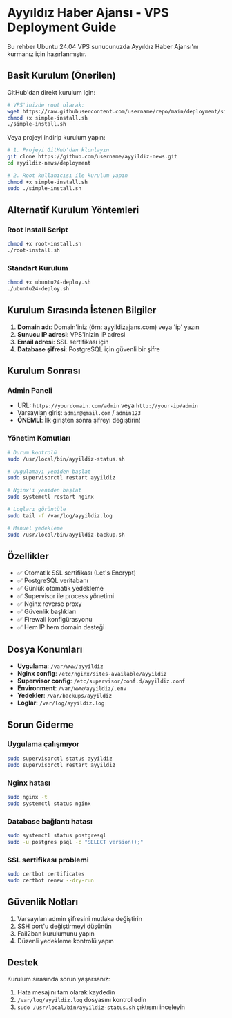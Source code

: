# Ayyıldız Haber Ajansı - VPS Deployment Guide

Bu rehber Ubuntu 24.04 VPS sunucunuzda Ayyıldız Haber Ajansı'nı kurmanız için hazırlanmıştır.

## Basit Kurulum (Önerilen)

GitHub'dan direkt kurulum için:

```bash
# VPS'inizde root olarak:
wget https://raw.githubusercontent.com/username/repo/main/deployment/simple-install.sh
chmod +x simple-install.sh
./simple-install.sh
```

Veya projeyi indirip kurulum yapın:

```bash
# 1. Projeyi GitHub'dan klonlayın
git clone https://github.com/username/ayyildiz-news.git
cd ayyildiz-news/deployment

# 2. Root kullanıcısı ile kurulum yapın
chmod +x simple-install.sh
sudo ./simple-install.sh
```

## Alternatif Kurulum Yöntemleri

### Root Install Script
```bash
chmod +x root-install.sh
./root-install.sh
```

### Standart Kurulum
```bash
chmod +x ubuntu24-deploy.sh
./ubuntu24-deploy.sh
```

## Kurulum Sırasında İstenen Bilgiler

1. **Domain adı**: Domain'iniz (örn: ayyildizajans.com) veya 'ip' yazın
2. **Sunucu IP adresi**: VPS'inizin IP adresi
3. **Email adresi**: SSL sertifikası için
4. **Database şifresi**: PostgreSQL için güvenli bir şifre

## Kurulum Sonrası

### Admin Paneli
- URL: `https://yourdomain.com/admin` veya `http://your-ip/admin`
- Varsayılan giriş: `admin@gmail.com` / `admin123`
- **ÖNEMLİ**: İlk girişten sonra şifreyi değiştirin!

### Yönetim Komutları

```bash
# Durum kontrolü
sudo /usr/local/bin/ayyildiz-status.sh

# Uygulamayı yeniden başlat
sudo supervisorctl restart ayyildiz

# Nginx'i yeniden başlat
sudo systemctl restart nginx

# Logları görüntüle
sudo tail -f /var/log/ayyildiz.log

# Manuel yedekleme
sudo /usr/local/bin/ayyildiz-backup.sh
```

## Özellikler

- ✅ Otomatik SSL sertifikası (Let's Encrypt)
- ✅ PostgreSQL veritabanı
- ✅ Günlük otomatik yedekleme
- ✅ Supervisor ile process yönetimi
- ✅ Nginx reverse proxy
- ✅ Güvenlik başlıkları
- ✅ Firewall konfigürasyonu
- ✅ Hem IP hem domain desteği

## Dosya Konumları

- **Uygulama**: `/var/www/ayyildiz`
- **Nginx config**: `/etc/nginx/sites-available/ayyildiz`
- **Supervisor config**: `/etc/supervisor/conf.d/ayyildiz.conf`
- **Environment**: `/var/www/ayyildiz/.env`
- **Yedekler**: `/var/backups/ayyildiz`
- **Loglar**: `/var/log/ayyildiz.log`

## Sorun Giderme

### Uygulama çalışmıyor
```bash
sudo supervisorctl status ayyildiz
sudo supervisorctl restart ayyildiz
```

### Nginx hatası
```bash
sudo nginx -t
sudo systemctl status nginx
```

### Database bağlantı hatası
```bash
sudo systemctl status postgresql
sudo -u postgres psql -c "SELECT version();"
```

### SSL sertifikası problemi
```bash
sudo certbot certificates
sudo certbot renew --dry-run
```

## Güvenlik Notları

1. Varsayılan admin şifresini mutlaka değiştirin
2. SSH port'u değiştirmeyi düşünün
3. Fail2ban kurulumunu yapın
4. Düzenli yedekleme kontrolü yapın

## Destek

Kurulum sırasında sorun yaşarsanız:
1. Hata mesajını tam olarak kaydedin
2. `/var/log/ayyildiz.log` dosyasını kontrol edin
3. `sudo /usr/local/bin/ayyildiz-status.sh` çıktısını inceleyin